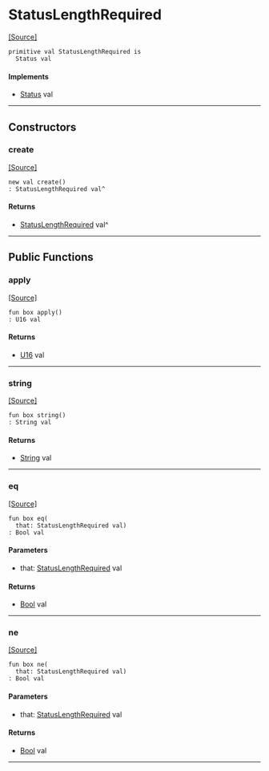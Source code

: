 # StatusLengthRequired
<span class="source-link">[[Source]](src/server/status.md#L101)</span>
```pony
primitive val StatusLengthRequired is
  Status val
```

#### Implements

* [Status](server-Status.md) val

---

## Constructors

### create
<span class="source-link">[[Source]](src/server/status.md#L101)</span>


```pony
new val create()
: StatusLengthRequired val^
```

#### Returns

* [StatusLengthRequired](server-StatusLengthRequired.md) val^

---

## Public Functions

### apply
<span class="source-link">[[Source]](src/server/status.md#L102)</span>


```pony
fun box apply()
: U16 val
```

#### Returns

* [U16](builtin-U16.md) val

---

### string
<span class="source-link">[[Source]](src/server/status.md#L103)</span>


```pony
fun box string()
: String val
```

#### Returns

* [String](builtin-String.md) val

---

### eq
<span class="source-link">[[Source]](src/server/status.md#L102)</span>


```pony
fun box eq(
  that: StatusLengthRequired val)
: Bool val
```
#### Parameters

*   that: [StatusLengthRequired](server-StatusLengthRequired.md) val

#### Returns

* [Bool](builtin-Bool.md) val

---

### ne
<span class="source-link">[[Source]](src/server/status.md#L102)</span>


```pony
fun box ne(
  that: StatusLengthRequired val)
: Bool val
```
#### Parameters

*   that: [StatusLengthRequired](server-StatusLengthRequired.md) val

#### Returns

* [Bool](builtin-Bool.md) val

---

